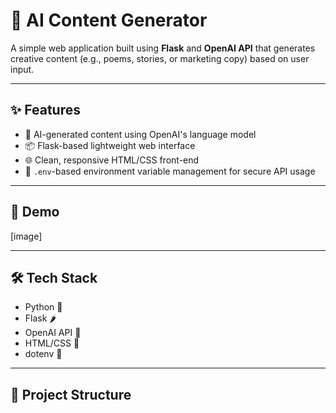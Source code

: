 # 📝 AI Content Generator

A simple web application built using **Flask** and **OpenAI API** that generates creative content (e.g., poems, stories, or marketing copy) based on user input.

---

## ✨ Features

- 🧠 AI-generated content using OpenAI's language model
- 📦 Flask-based lightweight web interface
- 🌐 Clean, responsive HTML/CSS front-end
- 🔐 `.env`-based environment variable management for secure API usage

---

## 🚀 Demo

[image]

---

## 🛠️ Tech Stack

- Python 🐍
- Flask 🌶️
- OpenAI API 🤖
- HTML/CSS 🎨
- dotenv 🔐

---

## 📂 Project Structure

